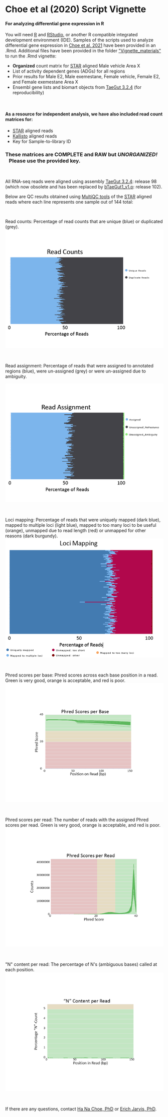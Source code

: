# Choe et al (2020) Script Vignette


#### For analyzing differential gene expression in R

You will need [R] and [RStudio], or another R compatible integrated development environment (IDE). 
Samples of the scripts used to analyze differential gene expression in [Choe et al. 2021] have been provided in an .Rmd.
Additional files have been provided in the folder ["Vignette_materials"] to run the .Rmd vignette:
- **Organized** count matrix for [STAR] aligned Male vehicle Area X 
- List of activity dependent genes (ADGs) for all regions
- Prior results for Male E2, Male exemestane, Female vehicle, Female E2, and Female exemestane Area X 
- Ensembl gene lists and biomart objects from [TaeGut 3.2.4] (for reproducibility)

&nbsp;
#### As a resource for independent analysis, we have also included read count matrices for:
  - [STAR] aligned reads
  - [Kallisto] aligned reads
  - Key for Sample-to-library ID 

### These matrices are **COMPLETE** and **RAW** but ***UNORGANIZED!*** &nbsp;&nbsp;&nbsp;Please use the provided key.

&nbsp;
&nbsp;

All RNA-seq reads were aligned using assembly [TaeGut 3.2.4]: release 98 (which now obsolete and has been replaced by [bTaeGut1_v1.p]: release 102).

Below are QC results obtained using [MultiQC tools] of the [STAR] aligned reads where each line represents one sample out of 144 total:

&nbsp;
&nbsp;

Read counts: Percentage of read counts that are unique (blue) or duplicated (grey). 
<img src='https://github.com/H-N-Choe/Choe_2020_Vignette/blob/main/images/readcounts.png'>

&nbsp;
&nbsp;

Read assignment: Percentage of reads that were assigned to annotated regions (blue), were un-assigned (grey) or were un-assigned due to ambiguity. 

<img src='https://github.com/H-N-Choe/Choe_2020_Vignette/blob/main/images/readassignment.png'>

&nbsp;
&nbsp;

Loci mapping: Percentage of reads that were uniquely mapped (dark blue), mapped to multiple loci (light blue), mapped to too many loci to be useful (orange), unmapped due to read length (red) or unmapped for other reasons (dark burgundy). 
&nbsp;
<img src='https://github.com/H-N-Choe/Choe_2020_Vignette/blob/main/images/locimapping.png'>

&nbsp;
&nbsp;

Phred scores per base: Phred scores across each base position in a read. Green is very good, orange is acceptable, and red is poor. 
<img src='https://github.com/H-N-Choe/Choe_2020_Vignette/blob/main/images/basephred.png'>

&nbsp;
&nbsp;

Phred scores per read: The number of reads with the assigned Phred scores per read. Green is very good, orange is acceptable, and red is poor.
<img src='https://github.com/H-N-Choe/Choe_2020_Vignette/blob/main/images/readphred.png'>
 
 &nbsp;
&nbsp;

"N" content per read: The percentage of N's (ambiguous bases) called at each position.
<img src='https://github.com/H-N-Choe/Choe_2020_Vignette/blob/main/images/ncontent.png'>
  

&nbsp;
&nbsp;
&nbsp;

If there are any questions, contact [Ha Na Choe, PhD] or [Erich Jarvis, PhD]. 



   ["Vignette_materials"]: <https://github.com/Neurogenetics-Jarvis/Choe_2020_Vignette/Vignette_materials/>
   [Choe et al. 2021]: <https://doi.org/10.1016/j.yhbeh.2020.104911>
   [TaeGut 3.2.4]: <https://sep2019.archive.ensembl.org/Taeniopygia_guttata/Info/Index>
   [bTaeGut1_v1.p]: <https://uswest.ensembl.org/Taeniopygia_guttata/Info/Index?db=core>
   [STAR]: <https://github.com/alexdobin/STAR>
   [Kallisto]: <https://pachterlab.github.io/kallisto/about>
   [MultiQC tools]: <https://multiqc.info/>
   [R]: <https://cran.r-project.org/>
   [RStudio]: <https://rstudio.com/>
   [Ha Na Choe, PhD]: <mailto:ha.choe@duke.edu>
   [Erich Jarvis, PhD]: <mailto:ejarvis@rockefeller.edu>
